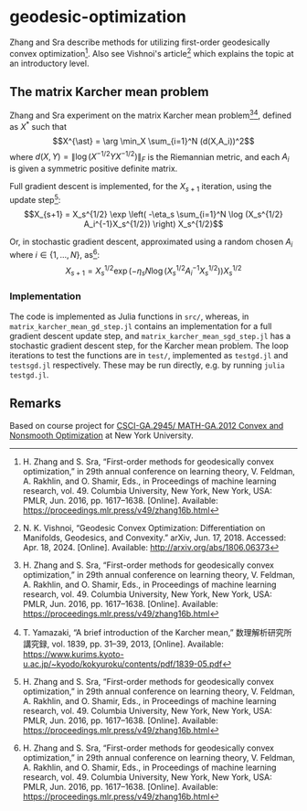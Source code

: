 # geodesic-optimization

Zhang and Sra describe methods for utilizing first-order geodesically convex optimization[^1]. Also see Vishnoi's article[^2] which explains the topic at an introductory level.

## The matrix Karcher mean problem

Zhang and Sra experiment on the matrix Karcher mean problem[^1][^3], defined as $X^{\ast}$ such that 
$$X^{\ast} = \arg \min_X \sum_{i=1}^N (d(X,A_i))^2$$
where $d(X,Y) = \lVert \log(X^{-1/2} Y X^{-1/2}) \rVert_F$ is the Riemannian metric, and each $A_i$ is given a symmetric positive definite matrix.

Full gradient descent is implemented, for the $X_{s+1}$ iteration, using the update step[^1]:
$$X_{s+1} = X_s^{1/2} \exp \left( -\eta_s \sum_{i=1}^N \log (X_s^{1/2} A_i^{-1}X_s^{1/2}) \right) X_s^{1/2}$$

Or, in stochastic gradient descent, approximated using a random chosen $A_i$ where $i \in \{1,...,N\}$, as[^1]:
$$X_{s+1} = X_s^{1/2} \exp \left( -\eta_s N\log (X_s^{1/2} A_i^{-1}X_s^{1/2}) \right) X_s^{1/2}$$

### Implementation

The code is implemented as Julia functions in `src/`, whereas, in `matrix_karcher_mean_gd_step.jl` contains an implementation for a full gradient descent update step, and `matrix_karcher_mean_sgd_step.jl` has a stochastic gradient descent step, for the Karcher mean problem. The loop iterations to test the functions are in `test/`, implemented as `testgd.jl` and `testsgd.jl` respectively. These may be run directly, e.g. by running `julia testgd.jl`.

## Remarks

Based on course project for [CSCI-GA.2945/ MATH-GA.2012 Convex and Nonsmooth Optimization](https://cs.nyu.edu/courses/spring24/CSCI-GA.2945-002/) at New York University.

[^1]: H. Zhang and S. Sra, “First-order methods for geodesically convex optimization,” in 29th annual conference on learning theory, V. Feldman, A. Rakhlin, and O. Shamir, Eds., in Proceedings of machine learning research, vol. 49. Columbia University, New York, New York, USA: PMLR, Jun. 2016, pp. 1617–1638. \[Online\]. Available: https://proceedings.mlr.press/v49/zhang16b.html

[^2]: N. K. Vishnoi, “Geodesic Convex Optimization: Differentiation on Manifolds, Geodesics, and Convexity.” arXiv, Jun. 17, 2018. Accessed: Apr. 18, 2024. \[Online\]. Available: http://arxiv.org/abs/1806.06373

[^3]: T. Yamazaki, “A brief introduction of the Karcher mean,” 数理解析研究所講究録, vol. 1839, pp. 31–39, 2013, \[Online\]. Available: https://www.kurims.kyoto-u.ac.jp/~kyodo/kokyuroku/contents/pdf/1839-05.pdf

